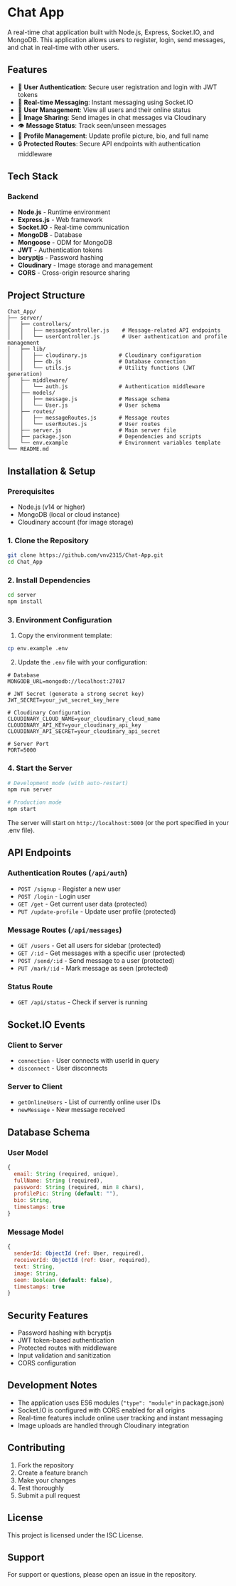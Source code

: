 # Chat App

A real-time chat application built with Node.js, Express, Socket.IO, and MongoDB. This application allows users to register, login, send messages, and chat in real-time with other users.

## Features

- 🔐 **User Authentication**: Secure user registration and login with JWT tokens
- 💬 **Real-time Messaging**: Instant messaging using Socket.IO
- 👥 **User Management**: View all users and their online status
- 📸 **Image Sharing**: Send images in chat messages via Cloudinary
- 👁️ **Message Status**: Track seen/unseen messages
- 🎨 **Profile Management**: Update profile picture, bio, and full name
- 🔒 **Protected Routes**: Secure API endpoints with authentication middleware

## Tech Stack

### Backend
- **Node.js** - Runtime environment
- **Express.js** - Web framework
- **Socket.IO** - Real-time communication
- **MongoDB** - Database
- **Mongoose** - ODM for MongoDB
- **JWT** - Authentication tokens
- **bcryptjs** - Password hashing
- **Cloudinary** - Image storage and management
- **CORS** - Cross-origin resource sharing

## Project Structure

```
Chat_App/
├── server/
│   ├── controllers/
│   │   ├── messageController.js    # Message-related API endpoints
│   │   └── userController.js       # User authentication and profile management
│   ├── lib/
│   │   ├── cloudinary.js          # Cloudinary configuration
│   │   ├── db.js                  # Database connection
│   │   └── utils.js               # Utility functions (JWT generation)
│   ├── middleware/
│   │   └── auth.js                # Authentication middleware
│   ├── models/
│   │   ├── message.js             # Message schema
│   │   └── User.js                # User schema
│   ├── routes/
│   │   ├── messageRoutes.js       # Message routes
│   │   └── userRoutes.js          # User routes
│   ├── server.js                  # Main server file
│   ├── package.json               # Dependencies and scripts
│   └── env.example                # Environment variables template
└── README.md
```

## Installation & Setup

### Prerequisites
- Node.js (v14 or higher)
- MongoDB (local or cloud instance)
- Cloudinary account (for image storage)

### 1. Clone the Repository
```bash
git clone https://github.com/vnv2315/Chat-App.git
cd Chat_App
```

### 2. Install Dependencies
```bash
cd server
npm install
```

### 3. Environment Configuration
1. Copy the environment template:
```bash
cp env.example .env
```

2. Update the `.env` file with your configuration:
```env
# Database
MONGODB_URL=mongodb://localhost:27017

# JWT Secret (generate a strong secret key)
JWT_SECRET=your_jwt_secret_key_here

# Cloudinary Configuration
CLOUDINARY_CLOUD_NAME=your_cloudinary_cloud_name
CLOUDINARY_API_KEY=your_cloudinary_api_key
CLOUDINARY_API_SECRET=your_cloudinary_api_secret

# Server Port
PORT=5000
```

### 4. Start the Server
```bash
# Development mode (with auto-restart)
npm run server

# Production mode
npm start
```

The server will start on `http://localhost:5000` (or the port specified in your .env file).

## API Endpoints

### Authentication Routes (`/api/auth`)
- `POST /signup` - Register a new user
- `POST /login` - Login user
- `GET /get` - Get current user data (protected)
- `PUT /update-profile` - Update user profile (protected)

### Message Routes (`/api/messages`)
- `GET /users` - Get all users for sidebar (protected)
- `GET /:id` - Get messages with a specific user (protected)
- `POST /send/:id` - Send message to a user (protected)
- `PUT /mark/:id` - Mark message as seen (protected)

### Status Route
- `GET /api/status` - Check if server is running

## Socket.IO Events

### Client to Server
- `connection` - User connects with userId in query
- `disconnect` - User disconnects

### Server to Client
- `getOnlineUsers` - List of currently online user IDs
- `newMessage` - New message received

## Database Schema

### User Model
```javascript
{
  email: String (required, unique),
  fullName: String (required),
  password: String (required, min 8 chars),
  profilePic: String (default: ""),
  bio: String,
  timestamps: true
}
```

### Message Model
```javascript
{
  senderId: ObjectId (ref: User, required),
  receiverId: ObjectId (ref: User, required),
  text: String,
  image: String,
  seen: Boolean (default: false),
  timestamps: true
}
```

## Security Features

- Password hashing with bcryptjs
- JWT token-based authentication
- Protected routes with middleware
- Input validation and sanitization
- CORS configuration

## Development Notes

- The application uses ES6 modules (`"type": "module"` in package.json)
- Socket.IO is configured with CORS enabled for all origins
- Real-time features include online user tracking and instant messaging
- Image uploads are handled through Cloudinary integration

## Contributing

1. Fork the repository
2. Create a feature branch
3. Make your changes
4. Test thoroughly
5. Submit a pull request

## License

This project is licensed under the ISC License.

## Support

For support or questions, please open an issue in the repository.
